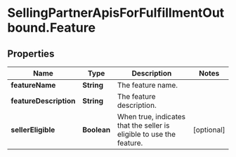 # SellingPartnerApisForFulfillmentOutbound.Feature

## Properties

Name | Type | Description | Notes
------------ | ------------- | ------------- | -------------
**featureName** | **String** | The feature name. | 
**featureDescription** | **String** | The feature description. | 
**sellerEligible** | **Boolean** | When true, indicates that the seller is eligible to use the feature. | [optional] 


